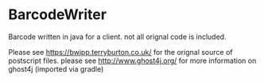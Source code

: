 # BarcodeWriter
Barcode written in java for a client.
not all orignal code is included.


Please see https://bwipp.terryburton.co.uk/ for the orignal source of postscript files.
please see http://www.ghost4j.org/ for more information on ghost4j (imported via gradle)
